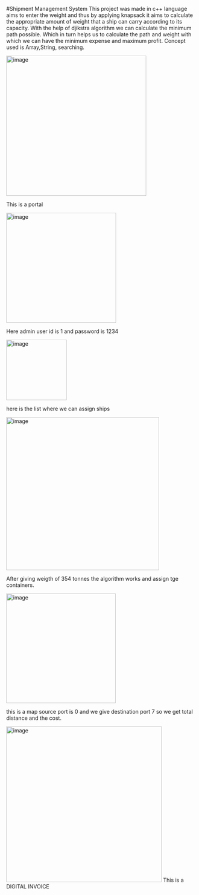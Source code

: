 #Shipment Management System
This project was made in c++ language  aims to enter the weight and thus by applying knapsack it aims to calculate the appropriate amount of weight that a ship can carry according to its capacity. With the help of djikstra algorithm we can calculate the minimum path possible. Which in turn helps us to calculate the path and weight with which we can have the minimum expense and maximum profit.
Concept used is Array,String, searching.

<img width="371" alt="image" src="https://github.com/2002kartik12/Shipment-Management/assets/110666936/2d9916b5-f13d-43d0-b6a9-c143b2a0acc5">

This is a portal

<img width="291" alt="image" src="https://github.com/2002kartik12/Shipment-Management/assets/110666936/348c09cf-0d53-4c1c-9113-24c265b5e98e">

Here admin user id is 1 and password is 1234

<img width="160" alt="image" src="https://github.com/2002kartik12/Shipment-Management/assets/110666936/465f1667-2c1f-4718-b7d3-1aadf63c91e3">

here is the list where we can assign ships

<img width="405" alt="image" src="https://github.com/2002kartik12/Shipment-Management/assets/110666936/8e7d0a8c-c0d9-4526-8a49-8d5c6aac1d30">

After giving weigth of 354 tonnes the algorithm works and assign tge containers.

<img width="290" alt="image" src="https://github.com/2002kartik12/Shipment-Management/assets/110666936/abed68de-a5bc-4535-b5f6-4cbe79dbf0a3">

this is a map source port is 0 and we give destination port 7 so we get total distance and the cost.

<img width="412" alt="image" src="https://github.com/2002kartik12/Shipment-Management/assets/110666936/e42724ca-1286-444e-82e6-4b1bbd3df3d1">   
This is a DIGITAL INVOICE



